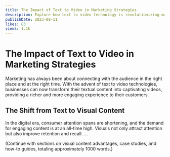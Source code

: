 ```yaml
---
title: The Impact of Text to Video in Marketing Strategies
description: Explore how text to video technology is revolutionizing marketing approaches with engaging content.
publishDate: 2023-08-11
likes: 83
views: 1.1k
---
```


# The Impact of Text to Video in Marketing Strategies

Marketing has always been about connecting with the audience in the right place and at the right time. With the advent of text to video technologies, businesses can now transform their textual content into captivating videos, providing a richer and more engaging experience to their customers.

## The Shift from Text to Visual Content

In the digital era, consumer attention spans are shortening, and the demand for engaging content is at an all-time high. Visuals not only attract attention but also improve retention and recall. ...

(Continue with sections on visual content advantages, case studies, and how-to guides, totaling approximately 1000 words.)
